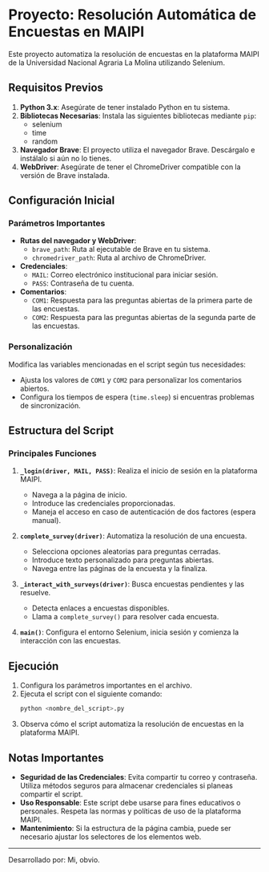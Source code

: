 # Proyecto: Resolución Automática de Encuestas en MAIPI

Este proyecto automatiza la resolución de encuestas en la plataforma MAIPI de la Universidad Nacional Agraria La Molina utilizando Selenium.

## Requisitos Previos

1. **Python 3.x**: Asegúrate de tener instalado Python en tu sistema.
2. **Bibliotecas Necesarias**: Instala las siguientes bibliotecas mediante `pip`:
   - selenium
   - time
   - random
3. **Navegador Brave**: El proyecto utiliza el navegador Brave. Descárgalo e instálalo si aún no lo tienes.
4. **WebDriver**: Asegúrate de tener el ChromeDriver compatible con la versión de Brave instalada.

## Configuración Inicial

### Parámetros Importantes
- **Rutas del navegador y WebDriver**:
  - `brave_path`: Ruta al ejecutable de Brave en tu sistema.
  - `chromedriver_path`: Ruta al archivo de ChromeDriver.
- **Credenciales**:
  - `MAIL`: Correo electrónico institucional para iniciar sesión.
  - `PASS`: Contraseña de tu cuenta.
- **Comentarios**:
  - `COM1`: Respuesta para las preguntas abiertas de la primera parte de las encuestas.
  - `COM2`: Respuesta para las preguntas abiertas de la segunda parte de las encuestas.

### Personalización

Modifica las variables mencionadas en el script según tus necesidades:
- Ajusta los valores de `COM1` y `COM2` para personalizar los comentarios abiertos.
- Configura los tiempos de espera (`time.sleep`) si encuentras problemas de sincronización.

## Estructura del Script

### Principales Funciones

1. **`_login(driver, MAIL, PASS)`**: Realiza el inicio de sesión en la plataforma MAIPI.
   - Navega a la página de inicio.
   - Introduce las credenciales proporcionadas.
   - Maneja el acceso en caso de autenticación de dos factores (espera manual).

2. **`complete_survey(driver)`**: Automatiza la resolución de una encuesta.
   - Selecciona opciones aleatorias para preguntas cerradas.
   - Introduce texto personalizado para preguntas abiertas.
   - Navega entre las páginas de la encuesta y la finaliza.

3. **`_interact_with_surveys(driver)`**: Busca encuestas pendientes y las resuelve.
   - Detecta enlaces a encuestas disponibles.
   - Llama a `complete_survey()` para resolver cada encuesta.

4. **`main()`**: Configura el entorno Selenium, inicia sesión y comienza la interacción con las encuestas.

## Ejecución

1. Configura los parámetros importantes en el archivo.
2. Ejecuta el script con el siguiente comando:
   ```bash
   python <nombre_del_script>.py
   ```
3. Observa cómo el script automatiza la resolución de encuestas en la plataforma MAIPI.

## Notas Importantes

- **Seguridad de las Credenciales**: Evita compartir tu correo y contraseña. Utiliza métodos seguros para almacenar credenciales si planeas compartir el script.
- **Uso Responsable**: Este script debe usarse para fines educativos o personales. Respeta las normas y políticas de uso de la plataforma MAIPI.
- **Mantenimiento**: Si la estructura de la página cambia, puede ser necesario ajustar los selectores de los elementos web.

---

Desarrollado por: Mi, obvio.
